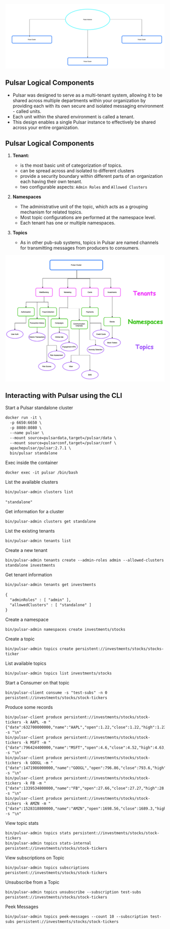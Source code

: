 
![Alt text](../images/getting_started/instance.png "Pulsar Instance")

Pulsar Logical Components
-------------------------
- Pulsar was designed to serve as a multi-tenant system, allowing it to be shared across multiple departments within your organization by providing each with its own secure and isolated messaging environment - called units.
- Each unit within the shared environment is called a tenant.
- This design enables a single Pulsar instance to effectively be shared across your entire organization.

Pulsar Logical Components
-------------------------
1. **Tenant:**
    - is the most basic unit of categorization of topics.
    - can be spread across and isolated to different clusters
    - provide a security boundary within different parts of an organization each having their own tenant.
    - two configurable aspects: `Admin Roles` and `Allowed Clusters`

2. **Namespaces**
    - The administrative unit of the topic, which acts as a grouping mechanism for related topics.
    - Most topic configurations are performed at the namespace level.
    - Each tenant has one or multiple namespaces.

3. **Topics**
    - As in other pub-sub systems, topics in Pulsar are named channels for transmitting messages from producers to consumers.

![Alt text](../images/getting_started/multitenancy.png "Multitenancy")


Interacting with Pulsar using the CLI
-------------------------------------

Start a Pulsar standalone cluster
```
docker run -it \
  -p 6650:6650 \
  -p 8080:8080 \
  --name pulsar \
  --mount source=pulsardata,target=/pulsar/data \
  --mount source=pulsarconf,target=/pulsar/conf \
  apachepulsar/pulsar:2.7.1 \
  bin/pulsar standalone
```

Exec inside the container
```
docker exec -it pulsar /bin/bash
```

List the available clusters
```
bin/pulsar-admin clusters list

"standalone"
```

Get information for a cluster
```
bin/pulsar-admin clusters get standalone
```

List the existing tenants
```
bin/pulsar-admin tenants list
```

Create a new tenant
```
bin/pulsar-admin tenants create --admin-roles admin --allowed-clusters standalone investments
```

Get tenant information
```
bin/pulsar-admin tenants get investments

{
  "adminRoles" : [ "admin" ],
  "allowedClusters" : [ "standalone" ]
}
```

Create a namespace
```
bin/pulsar-admin namespaces create investments/stocks
```

Create a topic
```
bin/pulsar-admin topics create persistent://investments/stocks/stocks-ticker
```

List available topics
```
bin/pulsar-admin topics list investments/stocks
```

Start a Consumer on that topic
```
bin/pulsar-client consume -s "test-subs" -n 0 persistent://investments/stocks/stock-tickers
```   

Produce some records
```
bin/pulsar-client produce persistent://investments/stocks/stock-tickers -k AAPL -m "{"date":632700000000,"name":"AAPL","open":1.22,"close":1.22,"high":1.23,"low":1.2,"volume":2367300.0}" -s "\n"
bin/pulsar-client produce persistent://investments/stocks/stock-tickers -k MSFT -m "{"date":796424400000,"name":"MSFT","open":4.6,"close":4.52,"high":4.63,"low":4.5,"volume":4110700.0}" -s "\n"
bin/pulsar-client produce persistent://investments/stocks/stock-tickers -k GOOGL -m "{"date":1471986000000,"name":"GOOGL","open":796.86,"close":793.6,"high":798.46,"low":790.76,"volume":1284437.0}" -s "\n"
bin/pulsar-client produce persistent://investments/stocks/stock-tickers -k FB -m "{"date":1339534800000,"name":"FB","open":27.66,"close":27.27,"high":28.1,"low":27.1,"volume":1.7118672E7}" -s "\n"
bin/pulsar-client produce persistent://investments/stocks/stock-tickers -k AMZN -m "{"date":1528318800000,"name":"AMZN","open":1698.56,"close":1689.3,"high":1699.9,"low":1676.11,"volume":3765687.0}" -s "\n"
```

View topic stats
```
bin/pulsar-admin topics stats persistent://investments/stocks/stock-tickers
bin/pulsar-admin topics stats-internal persistent://investments/stocks/stock-tickers
```

View subscriptions on Topic
```
bin/pulsar-admin topics subscriptions persistent://investments/stocks/stock-tickers
```

Unsubscribe from a Topic
```
bin/pulsar-admin topics unsubscribe --subscription test-subs persistent://investments/stocks/stock-tickers
```

Peek Messages
```
bin/pulsar-admin topics peek-messages --count 10 --subscription test-subs persistent://investments/stocks/stock-tickers
```
